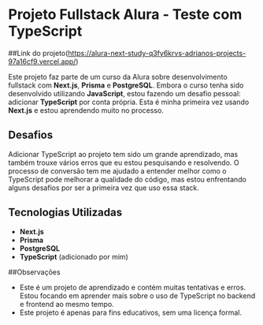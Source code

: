 # Projeto Fullstack Alura - Teste com TypeScript
##Link do projeto(https://alura-next-study-q3fy6krvs-adrianos-projects-97a16cf9.vercel.app/)

Este projeto faz parte de um curso da Alura sobre desenvolvimento fullstack com **Next.js**, **Prisma** e **PostgreSQL**. Embora o curso tenha sido desenvolvido utilizando **JavaScript**, estou fazendo um desafio pessoal: adicionar **TypeScript** por conta própria. Esta é minha primeira vez usando **Next.js** e estou aprendendo muito no processo.

## Desafios
Adicionar TypeScript ao projeto tem sido um grande aprendizado, mas também trouxe vários erros que eu estou pesquisando e resolvendo. O processo de conversão tem me ajudado a entender melhor como o TypeScript pode melhorar a qualidade do código, mas estou enfrentando alguns desafios por ser a primeira vez que uso essa stack.

## Tecnologias Utilizadas
- **Next.js**
- **Prisma**
- **PostgreSQL**
- **TypeScript** (adicionado por mim)

##Observações
- Este é um projeto de aprendizado e contém muitas tentativas e erros. Estou focando em aprender mais sobre o uso de TypeScript no backend e frontend ao mesmo tempo.
- Este projeto é apenas para fins educativos, sem uma licença formal.

